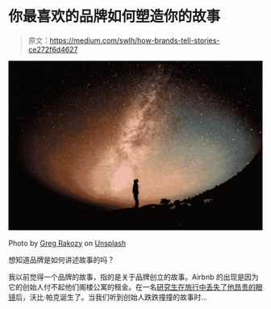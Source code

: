 # 你最喜欢的品牌如何塑造你的故事

> 原文：<https://medium.com/swlh/how-brands-tell-stories-ce272f6d4627>

![](img/19994e073c6e7beeae3445b4f0a83aae.png)

Photo by [Greg Rakozy](https://unsplash.com/@grakozy?utm_source=medium&utm_medium=referral) on [Unsplash](https://unsplash.com?utm_source=medium&utm_medium=referral)

想知道品牌是如何讲述故事的吗？

我以前觉得一个品牌的故事，指的是关于品牌创立的故事。Airbnb 的出现是因为它的创始人付不起他们阁楼公寓的租金。在一名[研究生在旅行中丢失了他昂贵的眼镜](https://www.cbsnews.com/news/warby-parker-cofounders-neil-blumenthal-dave-gilboa-affordable-eyewear-philanthropy/)后，沃比·帕克诞生了。当我们听到创始人跌跌撞撞的故事时…